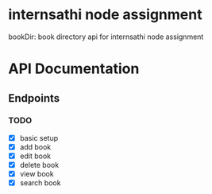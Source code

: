 # internsathi node assignment

bookDir: book directory api for internsathi node assignment

# API Documentation

## Endpoints

### TODO

- [x] basic setup
- [x] add book
- [x] edit book
- [x] delete book
- [x] view book
- [x] search book
